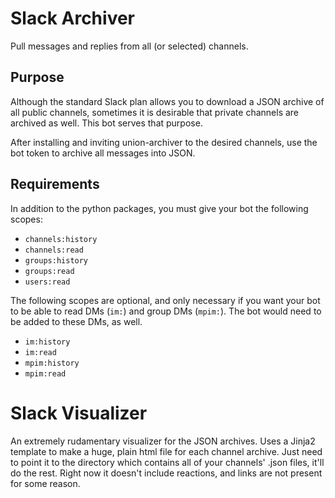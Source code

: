 # Slack Archiver
Pull messages and replies from all (or selected) channels.

## Purpose
Although the standard Slack plan allows you to download a JSON archive of
all public channels, sometimes it is desirable that private channels are archived
as well. This bot serves that purpose.

After installing and inviting union-archiver to the desired channels, use
the bot token to archive all messages into JSON.

## Requirements
In addition to the python packages, you must give your bot the following scopes:
  * `channels:history`
  * `channels:read`
  * `groups:history`
  * `groups:read`
  * `users:read`

The following scopes are optional, and only necessary if you want your bot to be
able to read DMs (`im:`) and group DMs (`mpim:`). The bot would need to be added
to these DMs, as well.
  * `im:history`
  * `im:read`
  * `mpim:history`
  * `mpim:read`

# Slack Visualizer
An extremely rudamentary visualizer for the JSON archives. Uses a Jinja2 template
to make a huge, plain html file for each channel archive. Just need to point it
to the directory which contains all of your channels' .json files, it'll do the
rest. Right now it doesn't include reactions, and links are not present for some
reason.
